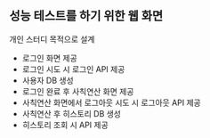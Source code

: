 성능 테스트를 하기 위한 웹 화면
----------------------------------------------
개인 스터디 목적으로 설계
- 로그인 화면 제공
- 로그인 시도 시 로그인 API 제공
- 사용자 DB 생성
- 로그인 완료 후 사칙연산 화면 제공
- 사칙연산 화면에서 로그아웃 시도 시 로그아웃 API 제공
- 사칙연산 후 히스토리 DB 생성
- 히스토리 조회 시 API 제공